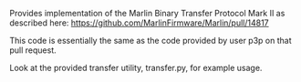 Provides implementation of the Marlin Binary Transfer Protocol Mark II as described here:
https://github.com/MarlinFirmware/Marlin/pull/14817

This code is essentially the same as the code provided by user p3p on that pull request.

Look at the provided transfer utility, transfer.py, for example usage.